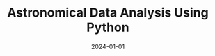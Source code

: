 ---
title: "Astronomical Data Analysis Using Python"
collection: teaching
type: "Undergraduate course"
permalink: /teaching/2024-spring-teaching-4
venue: "Cairo University, Faculty of Science, Astronomy Department"
date: 2024-01-01
location: "Cairo, Egypt"
---